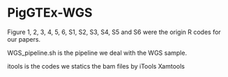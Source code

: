 # PigGTEx-WGS
Figure 1, 2, 3, 4, 5, 6, S1, S2, S3, S4, S5 and S6 were the origin R codes for our papers.

WGS_pipeline.sh is the pipeline we deal with the WGS sample.

itools is the codes we statics the bam files by iTools Xamtools
